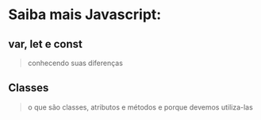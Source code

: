 # Saiba mais Javascript:

## var, let e const
> conhecendo suas diferenças
## Classes
> o que são classes, atributos e métodos e porque devemos utiliza-las

#
